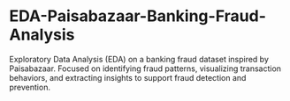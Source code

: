 # EDA-Paisabazaar-Banking-Fraud-Analysis
 Exploratory Data Analysis (EDA) on a banking fraud dataset inspired by Paisabazaar. Focused on identifying fraud patterns, visualizing transaction behaviors, and extracting insights to support fraud detection and prevention.

